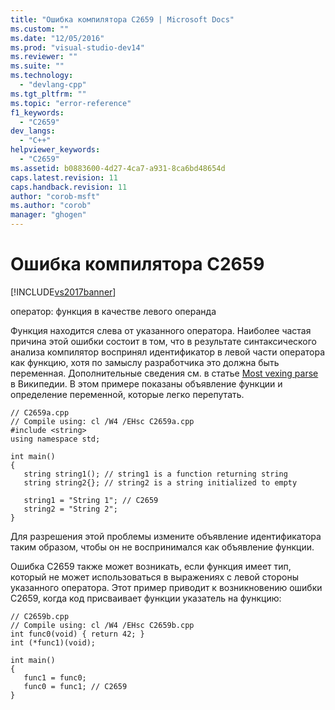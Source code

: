 ```yaml
---
title: "Ошибка компилятора C2659 | Microsoft Docs"
ms.custom: ""
ms.date: "12/05/2016"
ms.prod: "visual-studio-dev14"
ms.reviewer: ""
ms.suite: ""
ms.technology: 
  - "devlang-cpp"
ms.tgt_pltfrm: ""
ms.topic: "error-reference"
f1_keywords: 
  - "C2659"
dev_langs: 
  - "C++"
helpviewer_keywords: 
  - "C2659"
ms.assetid: b0883600-4d27-4ca7-a931-8ca6bd48654d
caps.latest.revision: 11
caps.handback.revision: 11
author: "corob-msft"
ms.author: "corob"
manager: "ghogen"
---
```

# Ошибка компилятора C2659
[!INCLUDE[vs2017banner](../../assembler/inline/includes/vs2017banner.md)]

оператор: функция в качестве левого операнда  
  
 Функция находится слева от указанного оператора.  Наиболее частая причина этой ошибки состоит в том, что в результате синтаксического анализа компилятор воспринял идентификатор в левой части оператора как функцию, хотя по замыслу разработчика это должна быть переменная.  Дополнительные сведения см. в статье [Most vexing parse](http://en.wikipedia.org/wiki/Most_vexing_parse) в Википедии.  В этом примере показаны объявление функции и определение переменной, которые легко перепутать.  
  
```  
// C2659a.cpp  
// Compile using: cl /W4 /EHsc C2659a.cpp  
#include <string>  
using namespace std;  
  
int main()   
{  
   string string1(); // string1 is a function returning string  
   string string2{}; // string2 is a string initialized to empty   
  
   string1 = "String 1"; // C2659  
   string2 = "String 2";  
}  
```  
  
 Для разрешения этой проблемы измените объявление идентификатора таким образом, чтобы он не воспринимался как объявление функции.  
  
 Ошибка C2659 также может возникать, если функция имеет тип, который не может использоваться в выражениях с левой стороны указанного оператора.  Этот пример приводит к возникновению ошибки C2659, когда код присваивает функции указатель на функцию:  
  
```  
// C2659b.cpp  
// Compile using: cl /W4 /EHsc C2659b.cpp  
int func0(void) { return 42; }  
int (*func1)(void);  
  
int main()  
{  
   func1 = func0;  
   func0 = func1; // C2659  
}  
```